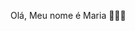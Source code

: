 Olá, Meu nome é Maria 🙋🏻‍♀️

<!DOCTYPE html>
<html lang="en">
  <head>
   <script src="https://cdnjs.cloudflare.com/ajax/libs/p5.js/1.9.4/p5.js"></script>
    <script src="https://cdnjs.cloudflare.com/ajax/libs/p5.js/1.9.4/addons/p5.sound.min.js"></script>
 <link rel="stylesheet" type="text/css" href="style.css">
    <meta charset="utf-8" /
  </head>  
  <body> 
<main>
</main>
  <script src="sketch.js"></script>
  </body>
</html>
